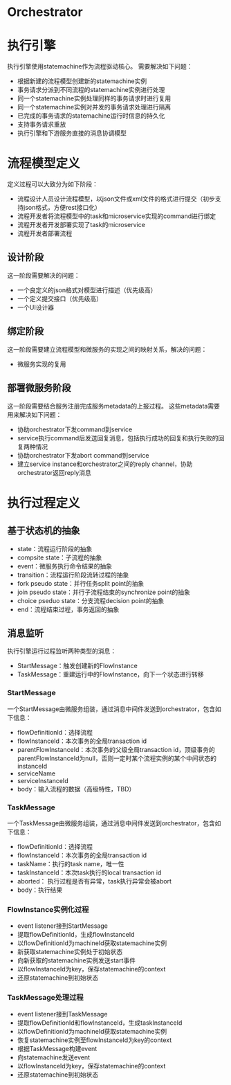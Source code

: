 # Orchestrator

# 执行引擎
执行引擎使用statemachine作为流程驱动核心。
需要解决如下问题：
- 根据新建的流程模型创建新的statemachine实例
- 事务请求分派到不同流程的statemachine实例进行处理
- 同一个statemachine实例处理同样的事务请求时进行复用
- 同一个statemachine实例对并发的事务请求处理进行隔离
- 已完成的事务请求的statemachine运行时信息的持久化
- 支持事务请求重放
- 执行引擎和下游服务直接的消息协调模型

# 流程模型定义

定义过程可以大致分为如下阶段：
- 流程设计人员设计流程模型，以json文件或xml文件的格式进行提交（初步支持json格式，方便rest接口化）
- 流程开发者将流程模型中的task和microservice实现的command进行绑定
- 流程开发者开发部署实现了task的microservice
- 流程开发者部署流程

## 设计阶段
这一阶段需要解决的问题：
- 一个良定义的json格式对模型进行描述（优先级高）
- 一个定义提交接口（优先级高）
- 一个UI设计器

## 绑定阶段
这一阶段需要建立流程模型和微服务的实现之间的映射关系，解决的问题：
- 微服务实现的复用

## 部署微服务阶段
这一阶段需要结合服务注册完成服务metadata的上报过程。
这些metadata需要用来解决如下问题：
- 协助orchestrator下发command到service
- service执行command后发送回复消息，包括执行成功的回复和执行失败的回复两种情况
- 协助orchestrator下发abort command到service
- 建立service instance和orchestrator之间的reply channel，协助orchestrator返回reply消息

# 执行过程定义
## 基于状态机的抽象
- state：流程运行阶段的抽象
- compsite state：子流程的抽象
- event：微服务执行命令结果的抽象
- transition：流程运行阶段流转过程的抽象
- fork pseudo state：并行任务split point的抽象
- join pseudo state：并行子流程结束的synchronize point的抽象
- choice pseduo state：分支流程decision point的抽象
- end：流程结束过程，事务返回的抽象

## 消息监听
执行引擎运行过程监听两种类型的消息：
- StartMessage：触发创建新的FlowInstance
- TaskMessage：重建运行中的FlowInstance，向下一个状态进行转移

### StartMessage
一个StartMessage由微服务组装，通过消息中间件发送到orchestrator，包含如下信息：
- flowDefinitionId：选择流程
- flowInstanceId：本次事务的全局transaction id
- parentFlowInstanceId：本次事务的父级全局transaction id，顶级事务的parentFlowInstanceId为null，否则一定时某个流程实例的某个中间状态的instanceId
- serviceName
- serviceInstanceId
- body：输入流程的数据（高级特性，TBD）

### TaskMessage
一个TaskMessage由微服务组装，通过消息中间件发送到orchestrator，包含如下信息：
- flowDefinitionId：选择流程
- flowInstanceId：本次事务的全局transaction id
- taskName：执行的task name，唯一性
- taskInstanceId：本次task执行的local transaction id
- aborted： 执行过程是否有异常，task执行异常会被abort
- body：执行结果

### FlowInstance实例化过程

- event listener接到StartMessage
- 提取flowDefinitionId，生成flowInstanceId
- 以flowDefinitionId为machineId获取statemachine实例
- 新获取statemachine实例处于初始状态
- 向新获取的statemachine实例发送start事件
- 以flowInstanceId为key，保存statemachine的context
- 还原statemachine到初始状态

### TaskMessage处理过程

- event listener接到TaskMessage
- 提取flowDefinitionId和flowInstanceId，生成taskInstanceId
- 以flowDefinitionId为machineId获取statemachine实例
- 恢复statemachine实例至flowInstanceId为key的context
- 根据TaskMessage构建event
- 向statemachine发送event
- 以flowInstanceId为key，保存statemachine的context
- 还原statemachine到初始状态

